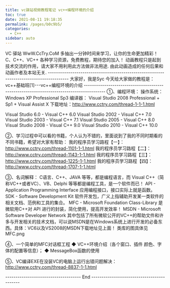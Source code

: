 ```yaml
---
title: vc驿站视频教程笔记 vc++编程环境的介绍
toc: true
date: 2021-08-11 19:18:35
permalink: /pages/b0c9b5/
categories:
  - C++
sidebar: auto
---
```


VC 驿站
WwW.CcTry.CoM
多抽出一分钟时间来学习，让你的生命更加精彩！
C、C++、VC++ 各种学习资源，免费教程，期待您的加入！
动画教程只是起到技术交流的作用，请大家不用利用此方法做非法用途.
由此动画造成的任何后果和动画作者及本站无关.
\----------------------------------------------------------------------------------------
大家好，我是Syc
今天给大家做的教程是：
vc++基础班[1]---vc++编程环境的介绍
\----------------------------------------------------------------------------------------
①、编程环境：
操作系统：Windows XP Professional Sp3
编译器：
Visual Studio 2008 Professional + Sp1 + Visual Assist X
下载地址：http://www.cctry.com/thread-1-1-1.html

Visual Studio 6.0 - Visual C++ 6.0
Visual Studio 2002 - Visual C++ 7.0
Visual Studio 2003 - Visual C++ 7.1
Visual Studio 2005 - Visual C++ 8.0
Visual Studio 2008 - Visual C++ 9.0
Visual Studio 2010 - Visual C++ 10.0

②、学习过程中可以看的书籍，个人认为不错的，里面说到了我的不同时期看的不同书籍，希望对大家有帮助：
我的程序员学习路程【一】：http://www.cctry.com/thread-1101-1-1.html
我的程序员学习路程【二】：http://www.cctry.com/thread-1143-1-1.html
我的程序员学习路程【三】：http://www.cctry.com/thread-1225-1-1.html
我的程序员学习路程【四】：http://www.cctry.com/thread-1707-1-1.html

③、名词解释：
C语言、C++、JAVA 等等，都是编程语言，而 Visual C++（简称VC++或者VC）、VB、Delphi 等等都是编程工具，是一个软件而已！
API - Application Programming Interface 应用编程接口，接口实际上就是函数。
SDK - Software Development Kit 软件开发包，广义上指辅助开发某一类软件的相关文档、范例和工具的集合。
MFC - Microsoft Foundation Class-Library 是微软用C++对 API 进行的封装，简化使用，提高开发效率！
MSDN - Microsoft Software Developer Network 其中包括了所有微软公开的VC++的帮助文件和许多与开发相关的技术文档，可以说MSDN是在Windows系统上进行开发的必备东西。具体：VC6以及VS2008的MSDN下载地址见上面！
类库的图具体见MFC.png

④、一个简单的MFC对话框工程
◆ VC++环境介绍（各个窗口、插件 颜色、字体的配置等信息）；
◆ MessageBox函数的使用

⑤、VC编译EXE在没装VC的电脑上运行出错问题解决：http://www.cctry.com/thread-8837-1-1.html

------------------------------------- End -------------------------------------------
